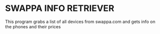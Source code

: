 # SWAPPA INFO RETRIEVER

This program grabs a list of all devices from swappa.com and gets info on the phones and their prices 